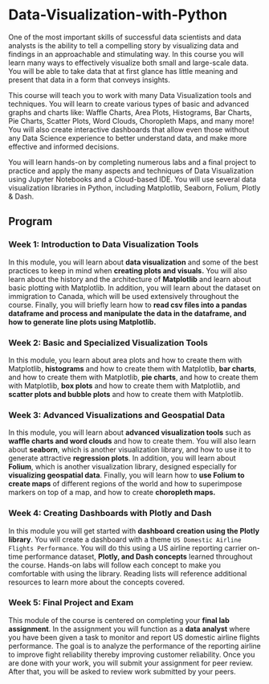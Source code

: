 # Data-Visualization-with-Python

One of the most important skills of successful data scientists and data analysts is the ability to tell a compelling story by visualizing data and findings in an approachable and stimulating way. In this course you will learn many ways to effectively visualize both small and large-scale data. You will be able to take data that at first glance has little meaning and present that data in a form that conveys insights. 

This course will teach you to work with many Data Visualization tools and techniques. You will learn to create various types of basic and advanced graphs and charts like: Waffle Charts, Area Plots, Histograms, Bar Charts, Pie Charts, Scatter Plots, Word Clouds, Choropleth Maps, and many more! You will also create interactive dashboards that allow even those without any Data Science experience to better understand data, and make more effective and informed decisions.   

You will learn hands-on by completing numerous labs and a final project to practice and apply the many aspects and techniques of Data Visualization using Jupyter Notebooks and a Cloud-based IDE. You will use several data visualization libraries in Python, including Matplotlib, Seaborn, Folium, Plotly & Dash.

## Program

### Week 1: Introduction to Data Visualization Tools
In this module, you will learn about **data visualization**  and some of the best practices to keep in mind when **creating plots and visuals.** You will also learn about the history and the architecture of **Matplotlib** and learn about basic plotting with Matplotlib. In addition, you will learn about the dataset on immigration to Canada, which will be used extensively throughout the course. Finally, you will briefly learn how to **read csv files into a pandas dataframe and process and manipulate the data in the dataframe, and how to generate line plots using Matplotlib.**


### Week 2: Basic and Specialized Visualization Tools
In this module, you learn about area plots and how to create them with Matplotlib, **histograms** and how to create them with Matplotlib, **bar charts**, and how to create them with Matplotlib, **pie charts**, and how to create them with Matplotlib, **box plots** and how to create them with Matplotlib, and **scatter plots and bubble plots** and how to create them with Matplotlib.


### Week 3: Advanced Visualizations and Geospatial Data
In this module, you will learn about **advanced visualization tools** such as **waffle charts and word clouds** and how to create them. You will also learn about **seaborn**, which is another visualization library, and how to use it to generate attractive **regression plots**. In addition, you will learn about **Folium**, which is another visualization library, designed especially for **visualizing geospatial data**. Finally, you will learn how to **use Folium to create maps** of different regions of the world and how to superimpose markers on top of a map, and how to create **choropleth maps.**


### Week 4: Creating Dashboards with Plotly and Dash
In this module you will get started with **dashboard creation using the Plotly library**. You will create a dashboard with a theme `US Domestic Airline Flights Performance`. You will do this using a US airline reporting carrier on-time performance dataset, **Plotly, and Dash concepts** learned throughout the course. Hands-on labs will follow each concept to make you comfortable with using the library. Reading lists will reference additional resources to learn more about the concepts covered.


### Week 5: Final Project and Exam
This module of the course is centered on completing your **final lab assignment**. In the assignment you will function as a **data analyst** where you have been given a task to monitor and report US domestic airline flights performance. The goal is to analyze the performance of the reporting airline to improve fight reliability thereby improving customer reliability. Once you are done with your work, you will submit your assignment for peer review. After that, you will be asked to review work submitted by your peers.
